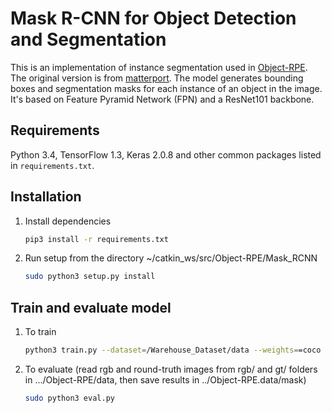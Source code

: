 # Mask R-CNN for Object Detection and Segmentation

This is an implementation of instance segmentation used in [Object-RPE](https://sites.google.com/view/object-rpe). The original version is from [matterport](https://github.com/matterport/Mask_RCNN). The model generates bounding boxes and segmentation masks for each instance of an object in the image. It's based on Feature Pyramid Network (FPN) and a ResNet101 backbone.

## Requirements
Python 3.4, TensorFlow 1.3, Keras 2.0.8 and other common packages listed in `requirements.txt`.

## Installation
1. Install dependencies
   ```bash
   pip3 install -r requirements.txt
   ```
2. Run setup from the directory ~/catkin_ws/src/Object-RPE/Mask_RCNN
    ```bash
    sudo python3 setup.py install
    ```
## Train and evaluate model
1. To train
   ```bash
   python3 train.py --dataset=/Warehouse_Dataset/data --weights==coco
   ```
2. To evaluate (read rgb and round-truth images from rgb/ and gt/ folders in .../Object-RPE/data, then save results in ../Object-RPE.data/mask)
    ```bash
    sudo python3 eval.py
    ```
